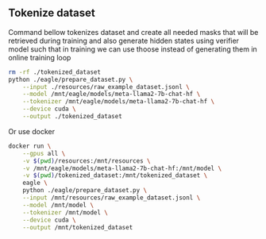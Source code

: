 ## Tokenize dataset

Command bellow tokenizes dataset and create all needed masks that will be retrieved during training and also generate hidden states using verifier model such that in training we can use thoose instead of generating them in online training loop

```bash
rm -rf ./tokenized_dataset
python ./eagle/prepare_dataset.py \
    --input ./resources/raw_example_dataset.jsonl \
    --model /mnt/eagle/models/meta-llama2-7b-chat-hf \
    --tokenizer /mnt/eagle/models/meta-llama2-7b-chat-hf \
    --device cuda \
    --output ./tokenized_dataset
```

Or use docker

```bash
docker run \
    --gpus all \
    -v $(pwd)/resources:/mnt/resources \
    -v /mnt/eagle/models/meta-llama2-7b-chat-hf:/mnt/model \
    -v $(pwd)/tokenized_dataset:/mnt/tokenized_dataset \
    eagle \
    python ./eagle/prepare_dataset.py \
    --input /mnt/resources/raw_example_dataset.jsonl \
    --model /mnt/model \
    --tokenizer /mnt/model \
    --device cuda \
    --output /mnt/tokenized_dataset
```
